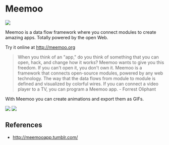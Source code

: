 Meemoo
======

<img src="http://meemoo.org/images/meemoo-illo-by-jyri-pieniniemi-400.png" />

Meemoo is a data flow framework where you connect modules to create amazing apps. Totally powered by the open Web.

Try it online at http://meemoo.org

> When you think of an "app," do you think of something that you can open, hack, and change how it works? Meemoo wants to give you this freedom. If you can't open it, you don't own it. Meemoo is a framework that connects open-source modules, powered by any web technology. The way that the data flows from module to module is defined and visualized by colorful wires. If you can connect a video player to a TV, you can program a Meemoo app. - Forrest Oliphant

With Meemoo you can create animations and export them as GIFs.

<img src="http://i.imgur.com/SSm6QGO.gif" />

<img src="http://i.meemoo.me/v1/out/TOjTDiVQSO2YLRLWUpG5_meemoo.gif" />

References
----------

- http://meemooapp.tumblr.com/

<!-- tags: code, gallery, highlight; year: 2012 -->
